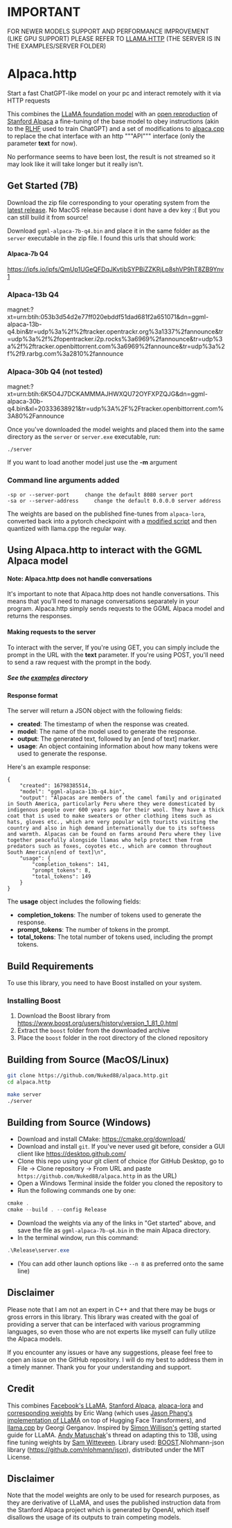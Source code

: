 # IMPORTANT
FOR NEWER MODELS SUPPORT AND PERFORMANCE IMPROVEMENT (LIKE GPU SUPPORT) PLEASE REFER TO [LLAMA.HTTP](https://github.com/Nuked88/llama.http) (THE SERVER IS IN THE EXAMPLES/SERVER FOLDER)


# Alpaca.http

Start a fast ChatGPT-like model on your pc and interact remotely with it via HTTP requests

This combines the [LLaMA foundation model](https://github.com/facebookresearch/llama) with an [open reproduction](https://github.com/tloen/alpaca-lora) of [Stanford Alpaca](https://github.com/tatsu-lab/stanford_alpaca) a fine-tuning of the base model to obey instructions (akin to the [RLHF](https://huggingface.co/blog/rlhf) used to train ChatGPT) and a set of modifications to [alpaca.cpp]( https://github.com/antimatter15/alpaca.cpp) to replace the chat interface with an http """API""" interface (only the parameter **text** for now).

No performance seems to have been lost, the result is not streamed so it may look like it will take longer but it really isn't.

## Get Started (7B)


Download the zip file corresponding to your operating system from the [latest release](https://github.com/nuked88/alpaca.http/releases/latest). No MacOS release because i dont have a dev key :(  But you can still build it from source! 

Download `ggml-alpaca-7b-q4.bin` and place it in the same folder as the `server` executable in the zip file. I found this urls that should work: 

#### Alpaca-7b Q4
https://ipfs.io/ipfs/QmUp1UGeQFDqJKvtjbSYPBiZZKRjLp8shVP9hT8ZB9Ynv1

### Alpaca-13b Q4
magnet:?xt=urn:btih:053b3d54d2e77ff020ebddf51dad681f2a651071&dn=ggml-alpaca-13b-q4.bin&tr=udp%3a%2f%2ftracker.opentrackr.org%3a1337%2fannounce&tr=udp%3a%2f%2fopentracker.i2p.rocks%3a6969%2fannounce&tr=udp%3a%2f%2ftracker.openbittorrent.com%3a6969%2fannounce&tr=udp%3a%2f%2f9.rarbg.com%3a2810%2fannounce

### Alpaca-30b Q4 (not tested)
magnet:?xt=urn:btih:6K5O4J7DCKAMMMAJHWXQU72OYFXPZQJG&dn=ggml-alpaca-30b-q4.bin&xl=20333638921&tr=udp%3A%2F%2Ftracker.openbittorrent.com%3A80%2Fannounce


Once you've downloaded the model weights and placed them into the same directory as the `server` or `server.exe` executable, run:

```
./server
```

If you want to load another model just use the **-m** argument

### Command line arguments added
```
-sp or --server-port     change the default 8080 server port
-sa or --server-address     change the default 0.0.0.0 server address
```


The weights are based on the published fine-tunes from `alpaca-lora`, converted back into a pytorch checkpoint with a [modified script](https://github.com/tloen/alpaca-lora/pull/19) and then quantized with llama.cpp the regular way. 

## Using Alpaca.http to interact with the GGML Alpaca model

#### Note: Alpaca.http does not handle conversations
It's important to note that Alpaca.http does not handle conversations. This means that you'll need to manage conversations separately in your program. Alpaca.http simply sends requests to the GGML Alpaca model and returns the responses.

#### Making requests to the server
To interact with the server, If you're using GET, you can simply include the prompt in the URL with the **text** parameter. If you're using POST, you'll need to send a raw request with the prompt in the body.

##### See the [examples](https://github.com/Nuked88/alpaca.http/tree/master/examples) directory

#### Response format
The server will return a JSON object with the following fields:

* **created**: The timestamp of when the response was created.
* **model**: The name of the model used to generate the response.
* **output**: The generated text, followed by an [end of text] marker.
* **usage**: An object containing information about how many tokens were used to generate the response.


Here's an example response:

```
{
    "created": 16798385514,
    "model": "ggml-alpaca-13b-q4.bin",
    "output": "Alpacas are members of the camel family and originated in South America, particularly Peru where they were domesticated by indigenous people over 600 years ago for their wool. They have a thick coat that is used to make sweaters or other clothing items such as hats, gloves etc., which are very popular with tourists visiting the country and also in high demand internationally due to its softness and warmth. Alpacas can be found on farms around Peru where they live together peacefully alongside llamas who help protect them from predators such as foxes, coyotes etc., which are common throughout South America\n[end of text]\n",
    "usage": {
        "completion_tokens": 141,
        "prompt_tokens": 8,
        "total_tokens": 149
    }
}
```

The **usage** object includes the following fields:

* **completion_tokens**: The number of tokens used to generate the response.
* **prompt_tokens**: The number of tokens in the prompt.
* **total_tokens**: The total number of tokens used, including the prompt tokens.





## Build Requirements

To use this library, you need to have Boost installed on your system.

### Installing Boost

1. Download the Boost library from https://www.boost.org/users/history/version_1_81_0.html
2. Extract the `boost` folder from the downloaded archive
3. Place the `boost` folder in the root directory of the cloned repository

## Building from Source (MacOS/Linux)


```sh
git clone https://github.com/Nuked88/alpaca.http.git
cd alpaca.http

make server
./server
```


## Building from Source (Windows)

- Download and install CMake: <https://cmake.org/download/>
- Download and install `git`. If you've never used git before, consider a GUI client like <https://desktop.github.com/>
- Clone this repo using your git client of choice (for GitHub Desktop, go to File -> Clone repository -> From URL and paste `https://github.com/Nuked88/alpaca.http` in as the URL)
- Open a Windows Terminal inside the folder you cloned the repository to
- Run the following commands one by one:

```ps1
cmake .
cmake --build . --config Release
```

- Download the weights via any of the links in "Get started" above, and save the file as `ggml-alpaca-7b-q4.bin` in the main Alpaca directory.
- In the terminal window, run this command:
```ps1
.\Release\server.exe
```
- (You can add other launch options like `--n 8` as preferred onto the same line)


## Disclaimer

Please note that I am not an expert in C++ and that there may be bugs or gross errors in this library. This library was created with the goal of providing a server that can be interfaced with various programming languages, so even those who are not experts like myself can fully utilize the Alpaca models.

If you encounter any issues or have any suggestions, please feel free to open an issue on the GitHub repository. I will do my best to address them in a timely manner. Thank you for your understanding and support.

## Credit

This combines [Facebook's LLaMA](https://github.com/facebookresearch/llama), [Stanford Alpaca](https://crfm.stanford.edu/2023/03/13/alpaca.html), [alpaca-lora](https://github.com/tloen/alpaca-lora) and [corresponding weights](https://huggingface.co/tloen/alpaca-lora-7b/tree/main) by Eric Wang (which uses [Jason Phang's implementation of LLaMA](https://github.com/huggingface/transformers/pull/21955) on top of Hugging Face Transformers), and [llama.cpp](https://github.com/ggerganov/llama.cpp) by Georgi Gerganov. Inspired by [Simon Willison's](https://til.simonwillison.net/llms/llama-7b-m2) getting started guide for LLaMA. [Andy Matuschak](https://twitter.com/andy_matuschak/status/1636769182066053120)'s thread on adapting this to 13B, using fine tuning weights by [Sam Witteveen](https://huggingface.co/samwit/alpaca13B-lora). 
Library used: [BOOST](https://www.boost.org/).Nlohmann-json library (https://github.com/nlohmann/json), distributed under the MIT License.


## Disclaimer

Note that the model weights are only to be used for research purposes, as they are derivative of LLaMA, and uses the published instruction data from the Stanford Alpaca project which is generated by OpenAI, which itself disallows the usage of its outputs to train competing models. 


